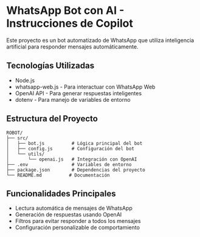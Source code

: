 # WhatsApp Bot con AI - Instrucciones de Copilot

Este proyecto es un bot automatizado de WhatsApp que utiliza inteligencia artificial para responder mensajes automáticamente.

## Tecnologías Utilizadas
- Node.js
- whatsapp-web.js - Para interactuar con WhatsApp Web
- OpenAI API - Para generar respuestas inteligentes
- dotenv - Para manejo de variables de entorno

## Estructura del Proyecto
```
ROBOT/
├── src/
│   ├── bot.js          # Lógica principal del bot
│   ├── config.js       # Configuración del bot
│   └── utils/
│       └── openai.js   # Integración con OpenAI
├── .env                # Variables de entorno
├── package.json        # Dependencias del proyecto
└── README.md          # Documentación
```

## Funcionalidades Principales
- Lectura automática de mensajes de WhatsApp
- Generación de respuestas usando OpenAI
- Filtros para evitar responder a todos los mensajes
- Configuración personalizable de comportamiento